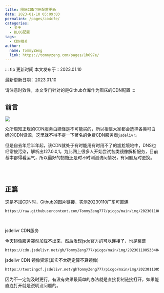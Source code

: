 ```yaml
---
title: 图床CDN可用配置更新
date: 2023-01-10 05:09:03
permalink: /pages/ab4cfe/
categories:
  - 关于
  - BLOG配置
tags:
  - CDN相关
author: 
  name: TommyZeng
  link: https://tommyzeng.com/pages/1b697e/
---
```


::: tip 更新时间
本文发布于：2023.01.10

最新更新日期：2023.01.10

请注意时效性，本文专门针对的是Github仓库作为图床的CDN配置
:::


## 前言

![](https://cdn.jsdelivr.net/gh/TommyZeng777/picgo/img/202301100518881.png)

众所周知正规的CDN服务白嫖怪是不可能买的，所以相信大家都会选择各类可白嫖的CDN资源，这里就不得不提一下著名的免费CDN服务商`jsdelivr`。

但是自去年后半年起，该CDN就处于有时能用有时用不了的尴尬境地中，DNS也经常被污染，解析出127.0.0,1。为此网上很多人开始尝试各类镜像解析服务，目前基本都得看运气，所以最好的措施还是时不时测测访问情况，有问题及时更换。<!-- more -->

<br><br>


## 正篇



这是不加CDN时，Github的图片链接，实测20230110广东可直连

``` txt
https://raw.githubusercontent.com/TommyZeng777/picgo/main/img/202301100533404.jpg
```

<br>

jsdelivr CDN服务

今天镜像服务突然加载不出来，然后发现jsde官方的可以连接了，也是离谱

``` txt
https://cdn.jsdelivr.net/gh/TommyZeng777/picgo/main/img/202301100533404.jpg
```

jsdelivr CDN 镜像资源(其实不太确定算不算镜像)

``` txt
https://testingcf.jsdelivr.net/ghTommyZeng777/picgo/main/img/202301100533404.jpg
```


因为不一定能及时更行，有没有效果最简单的办法就是直接复制链接打开，如果能直连打开就是说明没问题的。